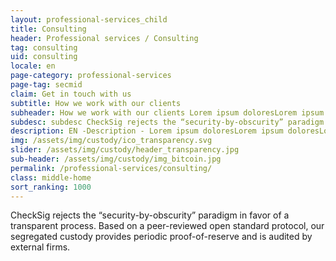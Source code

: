 ```yaml
---
layout: professional-services_child
title: Consulting
header: Professional services / Consulting
tag: consulting
uid: consulting
locale: en
page-category: professional-services
page-tag: secmid
claim: Get in touch with us
subtitle: How we work with our clients
subheader: How we work with our clients Lorem ipsum doloresLorem ipsum doloresLorem ipsum doloresLorem ipsum doloresLorem ipsum doloresLorem ipsum doloresLorem ipsum doloresLorem ipsum doloresLorem ipsum doloresLorem ipsum doloresLorem 
subdesc: subdesc CheckSig rejects the “security-by-obscurity” paradigm in favor of a transparent process.
description: EN -Description - Lorem ipsum doloresLorem ipsum doloresLorem ipsum doloresLorem ipsum doloresLorem ipsum doloresLorem ipsum doloresLorem ipsum doloresLorem ipsum doloresLorem ipsum doloresLorem ipsum doloresLorem ipsum doloresLorem ipsum doloresLorem ipsum doloresLorem ipsum doloresLorem ipsum doloresLorem ipsum doloresLorem ipsum dolores Lorem ipsum doloresLorem ipsum doloresLorem ipsum doloresLorem ipsum doloresLorem ipsum doloresLorem ipsum doloresLorem ipsum doloresLorem ipsum doloresLorem ipsum doloresLorem ipsum doloresLorem Lorem ipsum doloresLorem ipsum doloresLorem ipsum doloresLorem ipsum doloresLorem ipsum doloresLorem ipsum doloresLorem ipsum doloresLorem ipsum doloresLorem ipsum doloresLorem ipsum doloresLorem Lorem ipsum doloresLorem ipsum doloresLorem ipsum doloresLorem ipsum doloresLorem ipsum doloresLorem ipsum doloresLorem ipsum doloresLorem ipsum doloresLorem ipsum doloresLorem ipsum doloresLorem 
img: /assets/img/custody/ico_transparency.svg
slider: /assets/img/custody/header_transparency.jpg
sub-header: /assets/img/custody/img_bitcoin.jpg
permalink: /professional-services/consulting/
class: middle-home
sort_ranking: 1000
---
```


CheckSig rejects the “security-by-obscurity” paradigm in favor of a transparent process. Based on a peer-reviewed open standard protocol, our segregated custody provides periodic proof-of-reserve and is audited by external firms.
